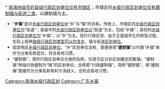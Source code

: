

\*
[珠海地级市的](../Page/珠海市.md "wikilink")[县级行政区划单位仅有](../Page/县级行政区.md "wikilink")[市辖区](https://zh.wikipedia.org/wiki/Category:珠海市辖区 "wikilink")；市辖区的[乡级行政区划单位仅有](https://zh.wikipedia.org/wiki/Category:珠海乡级行政区划 "wikilink")[建制镇与](https://zh.wikipedia.org/wiki/Category:珠海建制镇 "wikilink")[街道二类](https://zh.wikipedia.org/wiki/Category:珠海街道_\(行政区划\) "wikilink")，以建制镇为主。

  - <font size="2" >“**乡镇**”是对[乡级行政区划单位中](../Page/乡级行政区划.md "wikilink")“乡”与“镇”的合称。传统上，市辖区的[乡级行政区划单位为](../Page/乡级行政区划.md "wikilink")“街道”；县级市的[乡级行政区划单位以](../Page/乡级行政区划.md "wikilink")“街道”为主，包括“乡镇”；县份的[乡级行政区划单位为](../Page/乡级行政区划.md "wikilink")“乡镇”，以“乡”为主。现行行政区划，由于正值城市化的转型过程，实际上各种[县级行政区划类型可以包含乡](../Page/县级行政区.md "wikilink")、镇与街道[区划单位](../Page/乡级行政区划.md "wikilink")。</font>
  - <font size="2">局部地区[乡级行政区划单位](../Page/乡级行政区划.md "wikilink")，“乡”区划单位没有，直接使用“**建制镇**”以代替“乡镇”来作为分类名称定位，符合各地习惯。</font>
  - <font size="2">“建制镇”，用作行政区划单位分类的名称，仅用于区分非区划概念的集镇。“建制镇”特指行政建制为“镇”的区划单位，全称即“行政建制镇”，简称“建制镇”，用“建制镇”直接作为分类名称有利于消歧义，也符合各地习惯。</font>





[Category:珠海乡级行政区划](https://zh.wikipedia.org/wiki/Category:珠海乡级行政区划 "wikilink")
[Category:广东乡镇](https://zh.wikipedia.org/wiki/Category:广东乡镇 "wikilink")
